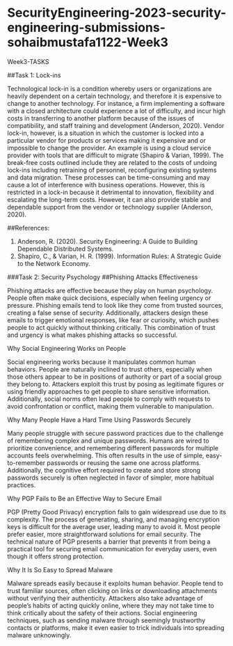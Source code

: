 # SecurityEngineering-2023-security-engineering-submissions-sohaibmustafa1122-Week3
Week3-TASKS



##Task 1: Lock-ins

Technological lock-in is a condition whereby users or organizations are heavily dependent on a certain technology, and therefore it is expensive to change to another technology. For instance, a firm implementing a software with a closed architecture could experience a lot of difficulty, and incur high costs in transferring to another platform because of the issues of compatibility, and staff training and development (Anderson, 2020). Vendor lock-in, however, is a situation in which the customer is locked into a particular vendor for products or services making it expensive and or impossible to change the provider. An example is using a cloud service provider with tools that are difficult to migrate (Shapiro & Varian, 1999).
The break-free costs outlined include they are related to the costs of undoing lock-ins including retraining of personnel, reconfiguring existing systems and data migration. These processes can be time-consuming and may cause a lot of interference with business operations. However, this is restricted in a lock-in because it detrimental to innovation, flexibility and escalating the long-term costs. However, it can also provide stable and dependable support from the vendor or technology supplier (Anderson, 2020).

##References:

1. Anderson, R. (2020). Security Engineering: A Guide to Building Dependable Distributed Systems.
2. Shapiro, C., & Varian, H. R. (1999). Information Rules: A Strategic Guide to the Network Economy.




###Task 2: Security Psychology
##Phishing Attacks Effectiveness

Phishing attacks are effective because they play on human psychology. People often make quick decisions, especially when feeling urgency or pressure. Phishing emails tend to look like they come from trusted sources, creating a false sense of security. Additionally, attackers design these emails to trigger emotional responses, like fear or curiosity, which pushes people to act quickly without thinking critically. This combination of trust and urgency is what makes phishing attacks so successful.

Why Social Engineering Works on People

Social engineering works because it manipulates common human behaviors. People are naturally inclined to trust others, especially when those others appear to be in positions of authority or part of a social group they belong to. Attackers exploit this trust by posing as legitimate figures or using friendly approaches to get people to share sensitive information. Additionally, social norms often lead people to comply with requests to avoid confrontation or conflict, making them vulnerable to manipulation.

Why Many People Have a Hard Time Using Passwords Securely

Many people struggle with secure password practices due to the challenge of remembering complex and unique passwords. Humans are wired to prioritize convenience, and remembering different passwords for multiple accounts feels overwhelming. This often results in the use of simple, easy-to-remember passwords or reusing the same one across platforms. Additionally, the cognitive effort required to create and store strong passwords securely is often neglected in favor of simpler, more habitual practices.

Why PGP Fails to Be an Effective Way to Secure Email

PGP (Pretty Good Privacy) encryption fails to gain widespread use due to its complexity. The process of generating, sharing, and managing encryption keys is difficult for the average user, leading many to avoid it. Most people prefer easier, more straightforward solutions for email security. The technical nature of PGP presents a barrier that prevents it from being a practical tool for securing email communication for everyday users, even though it offers strong protection.

Why It Is So Easy to Spread Malware

Malware spreads easily because it exploits human behavior. People tend to trust familiar sources, often clicking on links or downloading attachments without verifying their authenticity. Attackers also take advantage of people’s habits of acting quickly online, where they may not take time to think critically about the safety of their actions. Social engineering techniques, such as sending malware through seemingly trustworthy contacts or platforms, make it even easier to trick individuals into spreading malware unknowingly.
